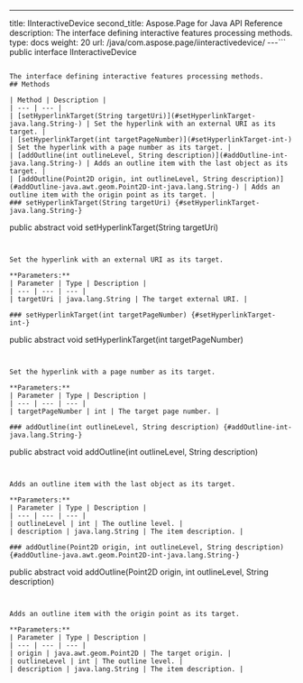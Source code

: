 ---
title: IInteractiveDevice
second_title: Aspose.Page for Java API Reference
description: The interface defining interactive features processing methods.
type: docs
weight: 20
url: /java/com.aspose.page/iinteractivedevice/
---```
public interface IInteractiveDevice
```

The interface defining interactive features processing methods.
## Methods

| Method | Description |
| --- | --- |
| [setHyperlinkTarget(String targetUri)](#setHyperlinkTarget-java.lang.String-) | Set the hyperlink with an external URI as its target. |
| [setHyperlinkTarget(int targetPageNumber)](#setHyperlinkTarget-int-) | Set the hyperlink with a page number as its target. |
| [addOutline(int outlineLevel, String description)](#addOutline-int-java.lang.String-) | Adds an outline item with the last object as its target. |
| [addOutline(Point2D origin, int outlineLevel, String description)](#addOutline-java.awt.geom.Point2D-int-java.lang.String-) | Adds an outline item with the origin point as its target. |
### setHyperlinkTarget(String targetUri) {#setHyperlinkTarget-java.lang.String-}
```
public abstract void setHyperlinkTarget(String targetUri)
```


Set the hyperlink with an external URI as its target.

**Parameters:**
| Parameter | Type | Description |
| --- | --- | --- |
| targetUri | java.lang.String | The target external URI. |

### setHyperlinkTarget(int targetPageNumber) {#setHyperlinkTarget-int-}
```
public abstract void setHyperlinkTarget(int targetPageNumber)
```


Set the hyperlink with a page number as its target.

**Parameters:**
| Parameter | Type | Description |
| --- | --- | --- |
| targetPageNumber | int | The target page number. |

### addOutline(int outlineLevel, String description) {#addOutline-int-java.lang.String-}
```
public abstract void addOutline(int outlineLevel, String description)
```


Adds an outline item with the last object as its target.

**Parameters:**
| Parameter | Type | Description |
| --- | --- | --- |
| outlineLevel | int | The outline level. |
| description | java.lang.String | The item description. |

### addOutline(Point2D origin, int outlineLevel, String description) {#addOutline-java.awt.geom.Point2D-int-java.lang.String-}
```
public abstract void addOutline(Point2D origin, int outlineLevel, String description)
```


Adds an outline item with the origin point as its target.

**Parameters:**
| Parameter | Type | Description |
| --- | --- | --- |
| origin | java.awt.geom.Point2D | The target origin. |
| outlineLevel | int | The outline level. |
| description | java.lang.String | The item description. |

